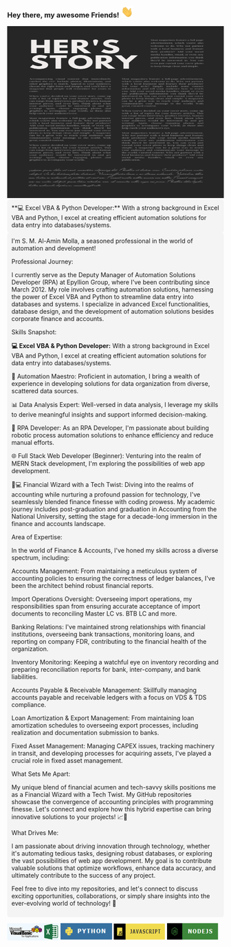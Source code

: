 ### Hey there, my awesome Friends! <img src="assets/hello.gif" width="28px" alt="hi">
<img src="assets/art.PNG" alt="About My Self" width="1200" height="400">
<div style="background-color: #f4f4f4; padding: 10px; border-radius: 5px;">
**💻 Excel VBA & Python Developer:**
With a strong background in Excel VBA and Python, I excel at creating efficient automation solutions for data entry into databases/systems.
</div>
<div style="background-color: #f4f4f4; padding: 10px; border-radius: 5px;">
  I'm S. M. Al-Amin Molla, a seasoned professional in the world of automation and development!

Professional Journey:

I currently serve as the Deputy Manager of Automation Solutions Developer (RPA) at Epyllion Group, where I've been contributing since March 2012. My role involves crafting automation solutions, harnessing the power of Excel VBA and Python to streamline data entry into databases and systems. I specialize in advanced Excel functionalities, database design, and the development of automation solutions besides corporate finance and accounts.

Skills Snapshot:



**💻 Excel VBA & Python Developer:**
With a strong background in Excel VBA and Python, I excel at creating efficient automation solutions for data entry into databases/systems.



🔄 Automation Maestro: Proficient in automation, I bring a wealth of experience in developing solutions for data organization from diverse, scattered data sources.

📊 Data Analysis Expert: Well-versed in data analysis, I leverage my skills to derive meaningful insights and support informed decision-making.

🚀 RPA Developer: As an RPA Developer, I'm passionate about building robotic process automation solutions to enhance efficiency and reduce manual efforts.

🌐 Full Stack Web Developer (Beginner): Venturing into the realm of MERN Stack development, I'm exploring the possibilities of web app development.

💼💻 Financial Wizard with a Tech Twist: Diving into the realms of accounting while nurturing a profound passion for technology, I've seamlessly blended finance finesse with coding prowess. My academic journey includes post-graduation and graduation in Accounting from the National University, setting the stage for a decade-long immersion in the finance and accounts landscape.

Area of Expertise:

In the world of Finance & Accounts, I've honed my skills across a diverse spectrum, including:

Accounts Management: From maintaining a meticulous system of accounting policies to ensuring the correctness of ledger balances, I've been the architect behind robust financial reports.

Import Operations Oversight: Overseeing import operations, my responsibilities span from ensuring accurate acceptance of import documents to reconciling Master LC vs. BTB LC and more.

Banking Relations: I've maintained strong relationships with financial institutions, overseeing bank transactions, monitoring loans, and reporting on company FDR, contributing to the financial health of the organization.

Inventory Monitoring: Keeping a watchful eye on inventory recording and preparing reconciliation reports for bank, inter-company, and bank liabilities.

Accounts Payable & Receivable Management: Skillfully managing accounts payable and receivable ledgers with a focus on VDS & TDS compliance.

Loan Amortization & Export Management: From maintaining loan amortization schedules to overseeing export processes, including realization and documentation submission to banks.

Fixed Asset Management: Managing CAPEX issues, tracking machinery in transit, and developing processes for acquiring assets, I've played a crucial role in fixed asset management.

What Sets Me Apart:

My unique blend of financial acumen and tech-savvy skills positions me as a Financial Wizard with a Tech Twist. My GitHub repositories showcase the convergence of accounting principles with programming finesse. Let's connect and explore how this hybrid expertise can bring innovative solutions to your projects! 📈🚀

What Drives Me:

I am passionate about driving innovation through technology, whether it's automating tedious tasks, designing robust databases, or exploring the vast possibilities of web app development. My goal is to contribute valuable solutions that optimize workflows, enhance data accuracy, and ultimately contribute to the success of any project.

Feel free to dive into my repositories, and let's connect to discuss exciting opportunities, collaborations, or simply share insights into the ever-evolving world of technology! 🚀

</div>

<a href="#"><img src="assets/vbaExcelImage.PNG" alt="Excel VBA Logo" width="120" height="40"></a>
<a href="#"><img src="assets/Python Logo.PNG" alt="Python Logo" width="120" height="40"></a>
<a href="#"><img src="assets/jsImage.PNG" alt="JavaScript Logo" width="120" height="40"></a>
<a href="#"><img src="assets/NodeJs.PNG" alt="Node JS Logo" width="120" height="40"></a>


